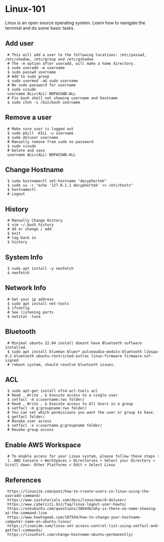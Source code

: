 Linux-101
=====

Linux is an open source operating system. Learn how to navigate the terminal and do some basic tasks. 

Add user
--------

     # This will add a user to the following locations: /etc/passwd, /etc/shadow, /etc/group and /etc/gshadow
     # The -m option after useradd, will make a home directory.
     $ sudo useradd -m username
     $ sudo passwd username
     # Add to sudo group
     $ sudo usermod -aG sudo username
     # No sudo password for username
     $ sudo visudo
     username ALL=(ALL) NOPASSWD:ALL
     # Fix bash shell not showing username and hostname
     $ sudo chsh -s /bin/bash username

Remove a user
-------------

     # Make sure user is logged out
     $ sudo pkill -KILL -u username
     $ sudo deluser username
     # Manually remove from sudo no password
     $ sudo visudo
     # Delete and save
     username ALL=(ALL) NOPASSWD:ALL

Change Hostname
----------------

     $ sudo hostnamectl set-hostname "decyphertek"
     $ sudo su -c "echo '127.0.1.1 decyphertek' >> /etc/hosts"
     $ hostnamectl
     # Logout 

History
-------

     # Manually Change History
     $ vim ~/.bash_history
     # dd or change / add 
     $ exit
     # log back in
     $ history

System Info
-----------

     $ sudo apt install -y neofetch
     $ neofetch

Network Info
-------------

     # Get your ip address
     $ sudo apt install net-tools
     $ ifconfig
     # See listening ports 
     $ netstat -tuna

Bluetooth
---------

     # Minimal ubuntu 22.04 install doesnt have Bluetooth software installed. 
     $ sudo apt install blueman bluez* pulseaudio-module-bluetooth libspa-0.2-bluetooth ubuntu-restricted-extras linux-firmware firmware-sof-signed
     # reboot system, should resolve bluetooth issues. 

ACL
----

     $ sudo apt-get install nfs4-acl-tools acl
     # Read , Write , & Execute access to a single user
     $ setfacl -m u:username:rwx folder/
     # Read , Write , & Execute access to All Users in a group
     $ setfacl -m g:groupname:rwx folder/
     # You can set which permisisons you want the user or group to have.
     $ getfacl folder/
     # Revoke user access
     $ setfacl -x u:username,g:groupname folder/
     # Revoke group access
  

Enable AWS Workspace
--------------------

     # To enable access for your Linux system, please follow these steps :
     1. AWS Console > WorkSpaces > Directories > Select your directory > Scroll down: Other Platforms > Edit > Select Linux
   
References
----------

     https://linuxize.com/post/how-to-create-users-in-linux-using-the-useradd-command/
     https://www.systutorials.com/docs/linux/man/8-deluser/
     https://www.cyberciti.biz/faq/linux-logout-user-howto/
     https://askubuntu.com/questions/388440/why-is-there-no-name-showing-at-the-command-line
     https://www.howtogeek.com/197934/how-to-change-your-hostname-computer-name-on-ubuntu-linux/
     https://linoxide.com/linux-set-access-control-list-using-setfacl-and-getfacl-commands/
     https://linuxhint.com/change-hostname-ubuntu-permanently/


